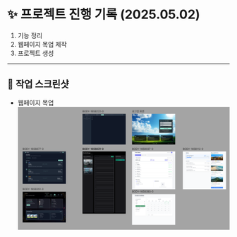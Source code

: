 # ✨ 프로젝트 진행 기록 (2025.05.02)

1. 기능 정리
2. 웹페이지 목업 제작
3. 프로젝트 생성
   
---

## 📸 작업 스크린샷

- 웹페이지 목업
![image.png](./image.png)
